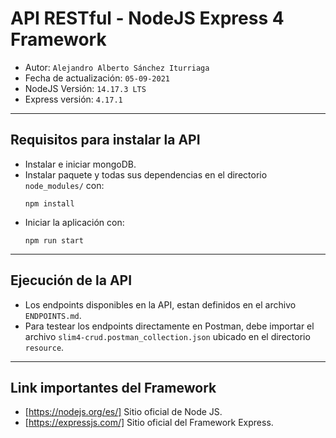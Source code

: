 # API RESTful - NodeJS Express 4 Framework

* Autor: `Alejandro Alberto Sánchez Iturriaga`
* Fecha de actualización: `05-09-2021`
* NodeJS Versión: `14.17.3 LTS`
* Express versión: `4.17.1`

---

## Requisitos para instalar la API

* Instalar e iniciar mongoDB.
* Instalar paquete y todas sus dependencias en el directorio `node_modules/` con:
    ```text
	npm install
	```
* Iniciar la aplicación con:
    ```text
	npm run start
	```

---

## Ejecución de la API
* Los endpoints disponibles en la API, estan definidos en el archivo `ENDPOINTS.md`.
* Para testear los endpoints directamente en Postman, debe importar el archivo `slim4-crud.postman_collection.json` ubicado en el directorio `resource`.

---

## Link importantes del Framework

* [https://nodejs.org/es/]  Sitio oficial de Node JS.
* [https://expressjs.com/]  Sitio oficial del Framework Express.
